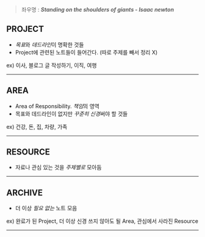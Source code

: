 
> 좌우명 : ***Standing on the shoulders of giants - Isaac newton***



## PROJECT 
- *목표*와 *데드라인*이 명확한 것들
- Project에 관련된 노트들이 들어간다. (따로 주제를 빼서 정리 X)

ex) 이사, 블로그 글 작성하기, 이직, 여행

---


## AREA
 - Area of Responsibility. *책임*의 영역
- 목표와 데드라인이 없지만 *꾸준히 신경*써야 할 것들

ex) 건강, 돈, 집, 차량, 가족

---


## RESOURCE
- 자료나 관심 있는 것을 *주제별로* 모아둠

---


## ARCHIVE
- 더 이상 *필요 없는* 노트 모음

ex) 완료가 된 Project, 더 이상 신경 쓰지 않아도 될 Area, 관심에서 사라진 Resource

---

